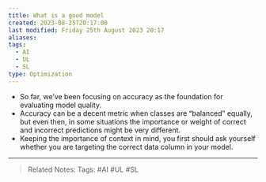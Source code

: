 ```yaml
---
title: What is a good model
created: 2023-08-25T20:17:00
last modified: Friday 25th August 2023 20:17
aliases: 
tags:
  - AI
  - UL
  - SL
type: Optimization
---
```

- So far, we’ve been focusing on accuracy as the foundation for evaluating model quality.
- Accuracy can be a decent metric when classes are “balanced” equally, but even then, in some situations the importance or weight of correct and incorrect predictions might be very different.
- Keeping the importance of context in mind, you first should ask yourself whether you are targeting the correct data column in your model.
---
>Related Notes: 
>Tags: #AI #UL #SL 
